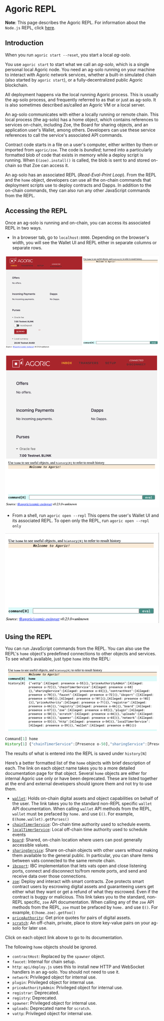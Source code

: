 # Agoric REPL

**Note**: This page describes the Agoric REPL. For information about the `Node.js` REPL, 
click [here](https://nodejs.org/api/repl.html).

## Introduction

When you run `agoric start --reset`, you start a local *ag-solo*. 

You use `agoric start` to start what we call an *ag-solo*, which is a 
single personal local Agoric node. You need an ag-solo running on your 
machine to interact with Agoric network services, whether a built-in 
simulated chain (also started by `agoric start`), or a fully-decentralized public Agoric 
blockchain. 

All deployment happens via the local running Agoric process. This is usually the 
ag-solo process, and frequently referred to as that or just as ag-solo. It is also 
sometimes described as/called an Agoric VM or a local server.

An ag-solo communicates with either a locally running or remote chain. This local process (the ag-solo)
has a home object, which contains references to services on-chain, including Zoe, the 
Board for sharing objects, and an application user's Wallet, among others. Developers can 
use these service references to call the service's associated API commands.

Contract code starts in a file on a user's computer, either written by them or 
imported from `agoric/zoe`. The code is *bundled*; turned into a particularly formatted
blob of code that exists in memory while a deploy script is running. When `E(zoe).install()` is
called, the blob is sent to and stored on-chain so that Zoe can access it. 

An ag-solo has an associated REPL (*Read-Eval-Print Loop*). From the REPL and the `home`
object, developers can use all the on-chain commands that deployment scripts use to 
deploy contracts and Dapps. In addition to the on-chain commands, they can also run
any other JavaScript commands from the REPL. 

## Accessing the REPL

Once an ag-solo is running and on-chain, you can access its associated REPL
in two ways. 
- In a browser tab, go to `localhost:8000`. Depending on the browser's width, you
  will see the Wallet UI and REPL either in separate columns or separate rows.

![Wallet and REPL](./assets/walletAndREPLColumns.png)

![Wallet and REPL](./assets/walletAndREPLRows.png)

- From a shell, run `agoric open --repl` This opens the user's Wallet UI and its
  associated REPL. To open only the REPL, run `agoric open --repl only`

![REPL](./assets/repl.png)

## Using the REPL

You can run JavaScript commands from the REPL. You can also use the REPL's 
`home` object's predefined connections to other objects and services. To see what’s 
available, just type `home` into the REPL:

![home](./assets/home.png)

```js
Command[1] home
History[1] {"chainTimerService":[Presence o-50],"sharingService":[Presence o-51],"contractHost":[Presence o-52],"ibcport":[Presence o-53],"registrar":[Presence o-54],"registry":[Presence o-55],"zoe":[Presence o-56],"localTimerService":[Presence o-57],"uploads":[Presence o-58],"spawner":[Presence o-59],"wallet":[Presence o-60],"network":[Presence o-61],"http":[Presence o-62]}
```
The results of what is entered into the REPL is saved under `history[N]`

Here’s a better formatted list of the `home` objects with brief description of each. The
link on each object name takes you to a more detailed documentation page for that object.
Several `home` objects are either for internal Agoric use only or have been deprecated. These
are listed together at the end and external developers should ignore them and not try to use
them.

- [`wallet`](/guides/wallet/api.md): Holds on-chain digital assets and object capabilities on behalf of the user.
   The link takes you to the standard non-REPL specific `wallet` API documentation. When calling
   `wallet` API methods from the REPL, `wallet` must be prefaced by
   `home.` and use `E()`. For example, `E(home.wallet).getPurses()`   
- [`chainTimerService`](./timerServices.md): On-chain time authority used to schedule events.
- [`localTimerService`](./timerServices.md): Local off-chain time authority used to schedule events 
- [`board`](./board.md): Shared, on-chain location where users can post generally accessible values.
- [`sharingService`](./sharingService.md): Share on-chain objects with other users without making them
  available to the general public. In particular, you can share items between vats connected to the 
  same remote chain.
- [`ibcport`](./networking.md): IBC implementation that lets vats open and close listening ports, 
  connect and disconnect to/from remote ports, and send and receive data over those connections.
- [`zoe`](/zoe/api/zoe.md): Deploy and interact with smart contracts. Zoe protects smart contract users by escrowing
  digital assets and guaranteeing users get either what they want or get a refund of what they escrowed. Even if the
  contract is buggy or malicious. This link takes you to the standard, non-REPL specific, `zoe` API documentation. When calling
  any of the `zoe` API methods from the REPL, `zoe` must be prefaced by `home.` and use `E()`. For example, `E(home.zoe).getFoo()` 
- [`priceAuthority`](./priceAuthority.md): Get price quotes for pairs of digital assets.
- [`scratch`](./scratch.md): An off-chain, private, place to store key-value pairs on your ag-solo for later use.

Click on each object link above to go to its documentation.

The following `home` objects should be ignored.
- `contractHost`: Replaced by the `spawner` object.
- `faucet`: Internal for chain setup.
- `http`: `api/deploy.js` uses this to install new HTTP and WebSocket handlers in an
   ag-solo.  You should not need to use it. 
- `network`: Privileged object for internal use.
- `plugin`: Privileged object for internal use.
- `priceAuthorityAdmin`: Privileged object for internal use.
- `registrar`: Deprecated.
- `registry`: Deprecated.
- `spawner`: Privileged object for internal use.
- `uploads`: Deprecated name for `scratch`.
- `vattp`: Privileged object for internal use.

